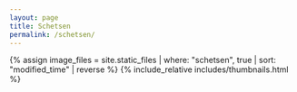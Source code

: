 ```yaml
---
layout: page
title: Schetsen
permalink: /schetsen/
---
```

{% assign image_files = site.static_files | where: "schetsen", true | sort: "modified_time" | reverse %}
{% include_relative includes/thumbnails.html %}